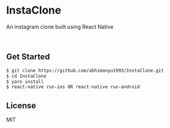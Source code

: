# InstaClone
An instagram clone built using React Native

<br/>


## Get Started

```sh
$ git clone https://github.com/abhimanyu1993/InstaClone.git
$ cd InstaClone
$ yarn install
$ react-native run-ios OR react-native run-android
```

## License

MIT
